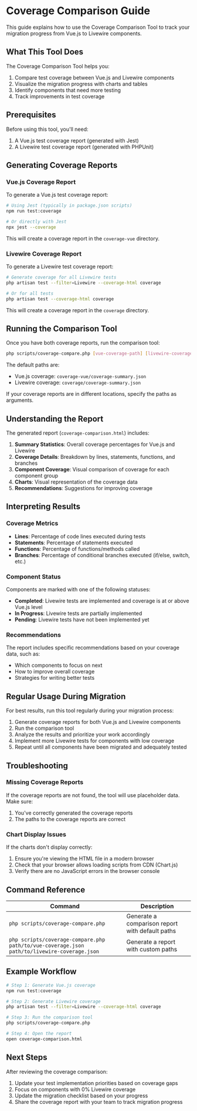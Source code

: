 # Coverage Comparison Guide

This guide explains how to use the Coverage Comparison Tool to track your migration progress from Vue.js to Livewire components.

## What This Tool Does

The Coverage Comparison Tool helps you:

1. Compare test coverage between Vue.js and Livewire components
2. Visualize the migration progress with charts and tables
3. Identify components that need more testing
4. Track improvements in test coverage

## Prerequisites

Before using this tool, you'll need:

1. A Vue.js test coverage report (generated with Jest)
2. A Livewire test coverage report (generated with PHPUnit)

## Generating Coverage Reports

### Vue.js Coverage Report

To generate a Vue.js test coverage report:

```bash
# Using Jest (typically in package.json scripts)
npm run test:coverage

# Or directly with Jest
npx jest --coverage
```

This will create a coverage report in the `coverage-vue` directory.

### Livewire Coverage Report

To generate a Livewire test coverage report:

```bash
# Generate coverage for all Livewire tests
php artisan test --filter=Livewire --coverage-html coverage

# Or for all tests
php artisan test --coverage-html coverage
```

This will create a coverage report in the `coverage` directory.

## Running the Comparison Tool

Once you have both coverage reports, run the comparison tool:

```bash
php scripts/coverage-compare.php [vue-coverage-path] [livewire-coverage-path]
```

The default paths are:
- Vue.js coverage: `coverage-vue/coverage-summary.json`
- Livewire coverage: `coverage/coverage-summary.json`

If your coverage reports are in different locations, specify the paths as arguments.

## Understanding the Report

The generated report (`coverage-comparison.html`) includes:

1. **Summary Statistics**: Overall coverage percentages for Vue.js and Livewire
2. **Coverage Details**: Breakdown by lines, statements, functions, and branches
3. **Component Coverage**: Visual comparison of coverage for each component group
4. **Charts**: Visual representation of the coverage data
5. **Recommendations**: Suggestions for improving coverage

## Interpreting Results

### Coverage Metrics

- **Lines**: Percentage of code lines executed during tests
- **Statements**: Percentage of statements executed
- **Functions**: Percentage of functions/methods called
- **Branches**: Percentage of conditional branches executed (if/else, switch, etc.)

### Component Status

Components are marked with one of the following statuses:

- **Completed**: Livewire tests are implemented and coverage is at or above Vue.js level
- **In Progress**: Livewire tests are partially implemented
- **Pending**: Livewire tests have not been implemented yet

### Recommendations

The report includes specific recommendations based on your coverage data, such as:

- Which components to focus on next
- How to improve overall coverage
- Strategies for writing better tests

## Regular Usage During Migration

For best results, run this tool regularly during your migration process:

1. Generate coverage reports for both Vue.js and Livewire components
2. Run the comparison tool
3. Analyze the results and prioritize your work accordingly
4. Implement more Livewire tests for components with low coverage
5. Repeat until all components have been migrated and adequately tested

## Troubleshooting

### Missing Coverage Reports

If the coverage reports are not found, the tool will use placeholder data. Make sure:

1. You've correctly generated the coverage reports
2. The paths to the coverage reports are correct

### Chart Display Issues

If the charts don't display correctly:

1. Ensure you're viewing the HTML file in a modern browser
2. Check that your browser allows loading scripts from CDN (Chart.js)
3. Verify there are no JavaScript errors in the browser console

## Command Reference

| Command | Description |
|---------|-------------|
| `php scripts/coverage-compare.php` | Generate a comparison report with default paths |
| `php scripts/coverage-compare.php path/to/vue-coverage.json path/to/livewire-coverage.json` | Generate a report with custom paths |

## Example Workflow

```bash
# Step 1: Generate Vue.js coverage
npm run test:coverage

# Step 2: Generate Livewire coverage
php artisan test --filter=Livewire --coverage-html coverage

# Step 3: Run the comparison tool
php scripts/coverage-compare.php

# Step 4: Open the report
open coverage-comparison.html
```

## Next Steps

After reviewing the coverage comparison:

1. Update your test implementation priorities based on coverage gaps
2. Focus on components with 0% Livewire coverage
3. Update the migration checklist based on your progress
4. Share the coverage report with your team to track migration progress 